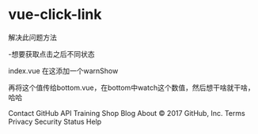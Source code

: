 # vue-click-link
解决此问题方法

-想要获取点击之后不同状态

index.vue
在这添加一个warnShow

再将这个值传给bottom.vue，在bottom中watch这个数值，然后想干啥就干啥，哈哈

Contact GitHub API Training Shop Blog About
© 2017 GitHub, Inc. Terms Privacy Security Status Help
